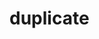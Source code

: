# duplicate
```{include} /book/1 mechanics/1H newton 3/1H10 Act and React/1H1006 Recoil of a Water Jet/1H1006.md
```